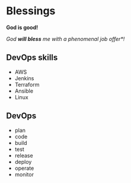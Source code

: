 # Blessings

**God is good!**

_God **will bless** me with a *phenomenal job offer**!_

## DevOps skills
- AWS
- Jenkins
- Terraform
- Ansible
- Linux

## DevOps
- plan
- code
- build
- test
- release
- deploy
- operate
- monitor
